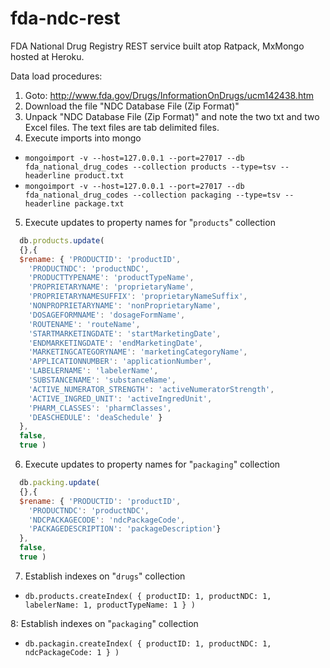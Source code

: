 # fda-ndc-rest 
FDA National Drug Registry REST service built atop Ratpack, MxMongo hosted at Heroku.

Data load procedures:

1. Goto: http://www.fda.gov/Drugs/InformationOnDrugs/ucm142438.htm
2. Download the file "NDC Database File (Zip Format)"
3. Unpack "NDC Database File (Zip Format)" and note the two txt and two Excel files. The text files are tab delimited files.
4. Execute imports into mongo

  * `mongoimport -v --host=127.0.0.1 --port=27017 --db fda_national_drug_codes --collection products --type=tsv --headerline product.txt`
  * `mongoimport -v --host=127.0.0.1 --port=27017 --db fda_national_drug_codes --collection packaging --type=tsv --headerline package.txt`

5. Execute updates to property names for "`products`" collection

  ```javascript
    db.products.update(
    {},{
    $rename: { 'PRODUCTID': 'productID',
      'PRODUCTNDC': 'productNDC',
      'PRODUCTTYPENAME': 'productTypeName',
      'PROPRIETARYNAME': 'proprietaryName',
      'PROPRIETARYNAMESUFFIX': 'proprietaryNameSuffix',
      'NONPROPRIETARYNAME': 'nonProprietaryName',
      'DOSAGEFORMNAME': 'dosageFormName',
      'ROUTENAME': 'routeName',
      'STARTMARKETINGDATE': 'startMarketingDate',
      'ENDMARKETINGDATE': 'endMarketingDate',
      'MARKETINGCATEGORYNAME': 'marketingCategoryName',
      'APPLICATIONNUMBER': 'applicationNumber',
      'LABELERNAME': 'labelerName',
      'SUBSTANCENAME': 'substanceName',      
      'ACTIVE_NUMERATOR_STRENGTH': 'activeNumeratorStrength',
      'ACTIVE_INGRED_UNIT': 'activeIngredUnit',
      'PHARM_CLASSES': 'pharmClasses',
      'DEASCHEDULE': 'deaSchedule' }
    },
    false,
    true )
```

6. Execute updates to property names for "`packaging`" collection

  ```javascript
    db.packing.update( 
    {},{ 
    $rename: { 'PRODUCTID': 'productID', 
      'PRODUCTNDC': 'productNDC', 
      'NDCPACKAGECODE': 'ndcPackageCode', 
      'PACKAGEDESCRIPTION': 'packageDescription'} 
    }, 
    false, 
    true )
```    

7. Establish indexes on "`drugs`" collection

  * `db.products.createIndex( { productID: 1, productNDC: 1, labelerName: 1, productTypeName: 1 } )`

8: Establish indexes on "`packaging`" collection

  * `db.packagin.createIndex( { productID: 1, productNDC: 1, ndcPackageCode: 1 } )`
